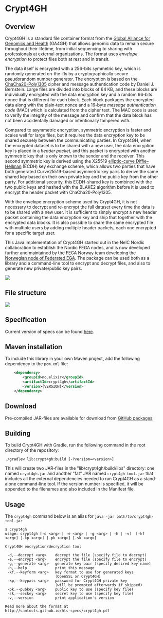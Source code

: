 


# Crypt4GH

## Overview

Crypt4GH is a standard file container format from the [Global Alliance for Genomics and Health](https://www.ga4gh.org/) (GA4GH) that allows genomic data to remain secure throughout their lifetime, from initial sequencing to sharing with professionals at external organizations. The format uses _envelope encryption_ to protect files both at rest and in transit.

The data itself is encrypted with a 256-bits symmetric key, which is randomly generated on-the-fly by a cryptographically secure pseudorandom number generator.
The encryption is based on the [ChaCha20-Poly1305](https://en.wikipedia.org/wiki/ChaCha20-Poly1305) cipher and message authentication code by Daniel J. Bernstein. 
Large files are divided into blocks of 64 KB, and these blocks are individually encrypted with the data encryption key and a random 96-bits nonce that is different for each block.
Each block packages the encrypted data along with the plain-text nonce and a 16-byte _message authentication code_ (MAC) which is calculated from the cipher text.
The MAC code is used to verify the integrity of the message and confirm that the data block has not been accidentally damaged or intentionally tampered with.

Compared to asymmetric encryption, symmetric encryption is faster and scales well for large files, but it requires the data encryption key to be shared securely between the communicating parties. In Crypt4GH, when the encrypted dataset is to be shared with a new user, the data encryption key is placed in a _header packet_, and this packet is encrypted with another symmetric key that is only known to the sender and the receiver.
This second symmetric key is derived using the X25519 [elliptic-curve Diffie–Hellman](https://en.wikipedia.org/wiki/Elliptic-curve_Diffie%E2%80%93Hellman) (ECDH) key exchange scheme, which allows two parties that have both generated Curve25519-based asymmetric key pairs to derive the same shared key
based on their own private key and the public key from the other party. For additional security, this ECDH-shared key is combined with the two public keys and hashed with the BLAKE2 algorithm before it is used to encrypt the header packet with ChaCha20-Poly1305.

With the envelope encryption scheme used by Crypt4GH, it is not necessary to decrypt and re-encrypt the full dataset every time the data is to be shared with a new user.
It is sufficient to simply encrypt a new header packet containing the data encryption key and ship that together with the encrypted data blocks. It is also possible to share the same encrypted file with multiple users by adding multiple header packets, each one encrypted for a specific target user.

This Java implementation of Crypt4GH started out in the NeIC Nordic collaboration to establish the Nordic FEGA nodes, and is now developed further and maintained by the FEGA Norway team developing the [Norwegian node of Federated EGA](https://ega.elixir.no/). The package can be used both as a library and a command-line tool to encrypt and decrypt files, and also to generate new private/public key pairs.

![](https://www.ga4gh.org/wp-content/uploads/Crypt4GH_comic.png)

## File structure
![](https://habrastorage.org/webt/yn/y2/pk/yny2pkp68sccx1vbvmodz-hfpzm.png)

## Specification
Current version of specs can be found [here](http://samtools.github.io/hts-specs/crypt4gh.pdf).

## Maven installation
To include this library in your own Maven project, add the following dependency to the `pom.xml` file:

```xml
    <dependency>
        <groupId>no.elixir</groupId>
        <artifactId>crypt4gh</artifactId>
        <version>{VERSION}</version>
    </dependency>
```

## Download
Pre-compiled JAR-files are available for download from [GitHub packages](https://github.com/ELIXIR-NO/FEGA-Norway/packages/2287184).


## Building
To build Crypt4GH with Gradle, run the following command in the root directory of the repository:
```
./gradlew lib:crypt4gh:build [-Pversion=<version>]
```
This will create two JAR-files in the "lib/crypt4gh/build/libs" directory: one named `crypt4gh.jar` and another "fat" JAR named `crypt4gh-tool.jar` that includes all the external dependencies needed to run Crypt4GH as a stand-alone command-line tool. If the version number is specified, it will be appended to the filenames and also included in the Manifest file.

## Usage
The `crypt4gh` command below is an alias for `java -jar path/to/crypt4gh-tool.jar`

```
$ crypt4gh
usage: crypt4gh [-d <arg> | -e <arg> | -g <arg> | -h | -v]  [-kf <arg>] [-kp <arg>] [-pk <arg>] [-sk <arg>]

Crypt4GH encryption/decryption tool

 -d,--decrypt <arg>    decrypt the file (specify file to decrypt)
 -e,--encrypt <arg>    encrypt the file (specify file to encrypt)
 -g,--generate <arg>   generate key pair (specify desired key name)
 -h,--help             print this message
 -kf,--keyform <arg>   key format to use for generated keys
                       (OpenSSL or Crypt4GH)
 -kp,--keypass <arg>   password for Crypt4GH private key
                       (will be prompted afterwards if skipped)
 -pk,--pubkey <arg>    public key to use (specify key file)
 -sk,--seckey <arg>    secret key to use (specify key file)
 -v,--version          print application's version

Read more about the format at
http://samtools.github.io/hts-specs/crypt4gh.pdf
```
